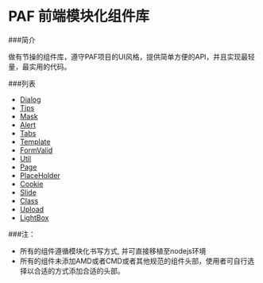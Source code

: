 PAF 前端模块化组件库
=====================

###简介

做有节操的组件库，遵守PAF项目的UI风格，提供简单方便的API，并且实现最轻量，最实用的代码。


###列表
* [Dialog](/mod/dialog)
* [Tips](/mod/tips)
* [Mask](/mod/mask)
* [Alert](/mod/alert)
* [Tabs](/mod/tabs)
* [Template](/mod/template)
* [FormValid](/mod/formValid)
* [Util](/mod/util)
* [Page](/mod/page)
* [PlaceHolder](/mod/placeholder)
* [Cookie](/mod/cookie)
* [Slide](/mod/slide)
* [Class](/mod/class)
* [Upload](/mod/upload)
* [LightBox](/mod/lightbox)

###注：
* 所有的组件遵循模块化书写方式, 并可直接移植至nodejs环境
* 所有的组件未添加AMD或者CMD或者其他规范的组件头部，使用者可自行选择以合适的方式添加合适的头部。
